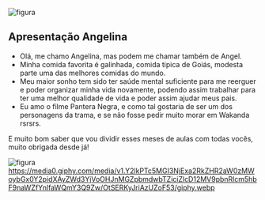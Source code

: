 ![figura](https://media1.giphy.com/media/v1.Y2lkPTc5MGI3NjExdGlvcWQyOTRnZWZtdWFwdW1uMWVkYzdldTJ6ZG0zbmEzdTF2cG00cCZlcD12MV9pbnRlcm5hbF9naWZfYnlfaWQmY3Q9Zw/vepPhvXyjsMUTjmr2o/giphy.webp)
## Apresentação Angelina
* Olá, me chamo Angelina, mas podem me chamar também de Angel.
* Minha comida favorita é galinhada, comida tipica de Goiás, modesta parte uma das melhores comidas do mundo.
* Meu maior sonho tem sido ter saúde mental suficiente para me reerguer e poder organizar minha vida novamente, podendo assim trabalhar para ter uma melhor qualidade de vida e poder assim  ajudar meus pais.
* Eu amo o filme Pantera Negra, e como tal gostaria de ser um dos personagens da trama, e se não fosse pedir muito morar em Wakanda rsrsrs.

E muito bom saber que vou dividir esses meses de aulas com todas vocês, muito obrigada desde já!

![figura]()https://media0.giphy.com/media/v1.Y2lkPTc5MGI3NjExa2RkZHR2aW0zMWoybGx0Y2pidXAyZWd3YjVoOHJnMGZpbmdwbTZiciZlcD12MV9pbnRlcm5hbF9naWZfYnlfaWQmY3Q9Zw/OtSERKyJriAzUZoF53/giphy.webp